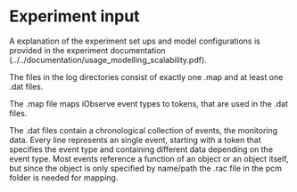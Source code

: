 # Experiment input

A explanation of the experiment set ups and model configurations is provided in the experiment documentation 
(../../documentation/usage_modelling_scalability.pdf).

The files in the log directories consist of exactly one .map and at least one .dat files.

The .map file maps iObserve event types to tokens, that are used in the .dat files.

The .dat files contain a chronological collection of events, the monitoring data. Every line represents an 
single event, starting with a token that specifies the event type and containing different data depending on 
the event type. Most events reference a function of an object or an object itself, but since the object is only
specified by name/path the .rac file in the pcm folder is needed for mapping.